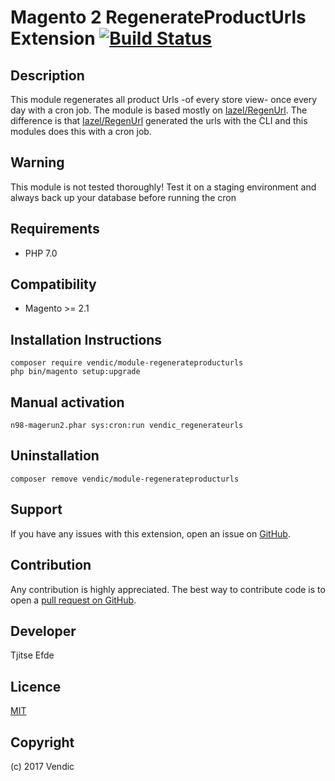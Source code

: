 Magento 2 RegenerateProductUrls Extension [![Build Status](https://travis-ci.org/Vendic/RegenerateProductUrls.svg?branch=master)](https://travis-ci.org/Vendic/RegenerateProductUrls)
=====================

Description
-----------
This module regenerates all product Urls -of every store view- once every day with a cron job. The module is based mostly on [Iazel/RegenUrl](https://github.com/Iazel/magento2-regenurl). The difference is that [Iazel/RegenUrl](https://github.com/Iazel/magento2-regenurl) generated the urls with the CLI and this modules does this with a cron job.

Warning
-------------
This module is not tested thoroughly! Test it on a staging environment and always back up your database before running the cron

Requirements
------------
- PHP 7.0

Compatibility
-------------
- Magento >= 2.1

Installation Instructions
-------------------------
```
composer require vendic/module-regenerateproducturls
php bin/magento setup:upgrade
```

Manual activation
-------------------------
`n98-magerun2.phar sys:cron:run vendic_regenerateurls`

Uninstallation
--------------
```
composer remove vendic/module-regenerateproducturls
```

Support
-------
If you have any issues with this extension, open an issue on [GitHub](https://github.com/vendic/Vendic_RegenerateProductUrls/issues).

Contribution
------------
Any contribution is highly appreciated. The best way to contribute code is to open a [pull request on GitHub](https://help.github.com/articles/using-pull-requests).

Developer
---------
Tjitse Efde

Licence
-------
[MIT](https://github.com/Vendic/RegenerateProductUrls/blob/master/LICENSE)

Copyright
---------
(c) 2017 Vendic
